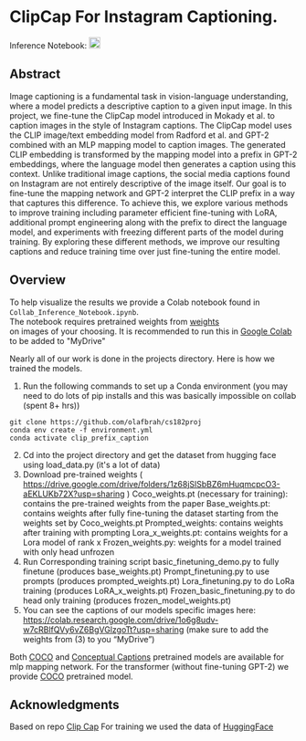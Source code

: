 # ClipCap For Instagram Captioning.


Inference Notebook: <a href="https://colab.research.google.com/drive/1o6g8udv-w7cRBlfQVy6vZ6BgVGlzgoTt?usp=sharing"><img src="https://colab.research.google.com/assets/colab-badge.svg" height=20></a>  

## Abstract  
Image captioning is a fundamental task in vision-language understanding, where a model predicts a descriptive caption to a given input image. In this project, we fine-tune the ClipCap model introduced in Mokady et al. to caption images in the style of Instagram captions. The ClipCap model uses the CLIP image/text embedding model from Radford et al. and GPT-2 combined with an MLP mapping model to caption images. The generated CLIP embedding is transformed by the mapping model into a prefix in GPT-2 embeddings, where the language model then generates a caption using this context. Unlike traditional image captions, the social media captions found on Instagram are not entirely descriptive of the image itself. Our goal is to fine-tune the mapping network and GPT-2 interpret the CLIP prefix in a way that captures this difference. To achieve this, we explore various methods to improve training including parameter efficient fine-tuning with LoRA, additional prompt engineering along with the prefix to direct the language model, and experiments with freezing different parts of the model during training. By exploring these different methods, we improve our resulting captions and reduce training time over just fine-tuning the entire model.



## Overview
To help visualize the results we provide a Colab notebook found in `Collab_Inference_Notebook.ipynb`.   
The notebook requires pretrained weights from [weights](https://drive.google.com/drive/folders/1z68jSlSbBZ6mHuqmcpcO3-aEKLUKb72X?usp=sharing)  
on images of your choosing. It is recommended to run this in [Google Colab](https://colab.research.google.com/drive/1tuoAC5F4sC7qid56Z0ap-stR3rwdk0ZV?usp=sharing) to be added to "MyDrive"

Nearly all of our work is done in the projects directory. Here is how we trained the models.
1. Run the following commands to set up a Conda environment (you may need to do lots of pip installs and this was basically impossible on collab (spent 8+ hrs))
```
git clone https://github.com/olafbrah/cs182proj
conda env create -f environment.yml
conda activate clip_prefix_caption
```
2. Cd into the project directory and get the dataset from hugging face using load_data.py (it's a lot of data)
3. Download pre-trained weights ( https://drive.google.com/drive/folders/1z68jSlSbBZ6mHuqmcpcO3-aEKLUKb72X?usp=sharing )
    Coco_weights.pt (necessary for training): contains the pre-trained weights from the paper
    Base_weights.pt: contains weights after fully fine-tuning the dataset starting from the weights set by Coco_weights.pt
    Prompted_weights: contains weights after training with prompting
    Lora_x_weights.pt: contains weights for a Lora model of rank x
    Frozen_weights.py: weights for a model trained with only head unfrozen
4. Run Corresponding training script
   basic_finetuning_demo.py to fully finetune (produces base_weights.pt)
   Prompt_finetuning.py to use prompts (produces prompted_weights.pt)
   Lora_finetuning.py to do LoRa training (produces LoRA_x_weights.pt)
   Frozen_basic_finetuning.py to do head only training (produces frozen_model_weights.pt)
5. You can see the captions of our models specific images here: https://colab.research.google.com/drive/1o6g8udv-w7cRBlfQVy6vZ6BgVGlzgoTt?usp=sharing (make sure to add the weights from (3) to you “MyDrive”)



Both [COCO](https://drive.google.com/file/d/1IdaBtMSvtyzF0ByVaBHtvM0JYSXRExRX/view?usp=sharing) and [Conceptual Captions](https://drive.google.com/file/d/14pXWwB4Zm82rsDdvbGguLfx9F8aM7ovT/view?usp=sharing) pretrained models are available for mlp mapping network. For the transformer (without fine-tuning GPT-2) we provide [COCO](https://drive.google.com/file/d/1GYPToCqFREwi285wPLhuVExlz7DDUDfJ/view?usp=sharing) pretrained model.


## Acknowledgments
Based on repo [Clip Cap](https://github.com/rmokady/CLIP_prefix_caption) 
For training we used the data of [HuggingFace](https://huggingface.co/datasets/kkcosmos/instagram-images-with-captions) 



